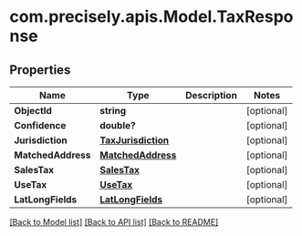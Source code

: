 # com.precisely.apis.Model.TaxResponse
## Properties

Name | Type | Description | Notes
------------ | ------------- | ------------- | -------------
**ObjectId** | **string** |  | [optional] 
**Confidence** | **double?** |  | [optional] 
**Jurisdiction** | [**TaxJurisdiction**](TaxJurisdiction.md) |  | [optional] 
**MatchedAddress** | [**MatchedAddress**](MatchedAddress.md) |  | [optional] 
**SalesTax** | [**SalesTax**](SalesTax.md) |  | [optional] 
**UseTax** | [**UseTax**](UseTax.md) |  | [optional] 
**LatLongFields** | [**LatLongFields**](LatLongFields.md) |  | [optional] 

[[Back to Model list]](../README.md#documentation-for-models) [[Back to API list]](../README.md#documentation-for-api-endpoints) [[Back to README]](../README.md)

